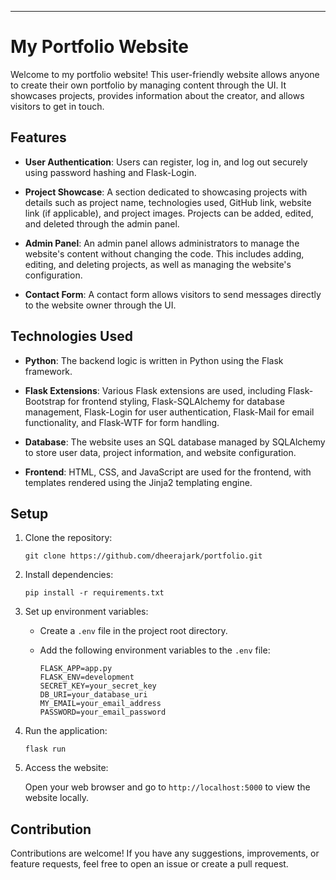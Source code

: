 
---

# My Portfolio Website

Welcome to my portfolio website! This user-friendly website allows anyone to create their own portfolio by managing content through the UI. It showcases projects, provides information about the creator, and allows visitors to get in touch.

## Features

- **User Authentication**: Users can register, log in, and log out securely using password hashing and Flask-Login.

- **Project Showcase**: A section dedicated to showcasing projects with details such as project name, technologies used, GitHub link, website link (if applicable), and project images. Projects can be added, edited, and deleted through the admin panel.

- **Admin Panel**: An admin panel allows administrators to manage the website's content without changing the code. This includes adding, editing, and deleting projects, as well as managing the website's configuration.

- **Contact Form**: A contact form allows visitors to send messages directly to the website owner through the UI.

## Technologies Used

- **Python**: The backend logic is written in Python using the Flask framework.

- **Flask Extensions**: Various Flask extensions are used, including Flask-Bootstrap for frontend styling, Flask-SQLAlchemy for database management, Flask-Login for user authentication, Flask-Mail for email functionality, and Flask-WTF for form handling.

- **Database**: The website uses an SQL database managed by SQLAlchemy to store user data, project information, and website configuration.

- **Frontend**: HTML, CSS, and JavaScript are used for the frontend, with templates rendered using the Jinja2 templating engine.

## Setup

1. Clone the repository:

   ```
   git clone https://github.com/dheerajark/portfolio.git
   ```

2. Install dependencies:

   ```
   pip install -r requirements.txt
   ```

3. Set up environment variables:

   - Create a `.env` file in the project root directory.
   - Add the following environment variables to the `.env` file:

     ```
     FLASK_APP=app.py
     FLASK_ENV=development
     SECRET_KEY=your_secret_key
     DB_URI=your_database_uri
     MY_EMAIL=your_email_address
     PASSWORD=your_email_password
     ```

4. Run the application:

   ```
   flask run
   ```

5. Access the website:

   Open your web browser and go to `http://localhost:5000` to view the website locally.

## Contribution

Contributions are welcome! If you have any suggestions, improvements, or feature requests, feel free to open an issue or create a pull request.


